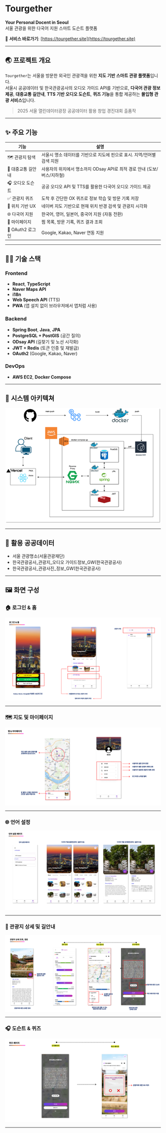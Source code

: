 # Tourgether

**Your Personal Docent in Seoul**  
서울 관광을 위한 다국어 지원 스마트 도슨트 플랫폼

🚀 **서비스 바로가기**: [https://tourgether.site](https://tourgether.site)

---

## 🌏 프로젝트 개요

`Tourgether`는 서울을 방문한 외국인 관광객을 위한 **지도 기반 스마트 관광 플랫폼**입니다.  
서울시 공공데이터 및 한국관광공사의 오디오 가이드 API를 기반으로, **다국어 관광 정보 제공**, **대중교통 길안내**, **TTS 기반 오디오 도슨트**, **퀴즈 기능**을 통합 제공하는 **몰입형 관광 서비스**입니다.

> 2025 서울 열린데이터광장 공공데이터 활용 창업 경진대회 출품작

---

## ✨ 주요 기능

| 기능 | 설명 |
|------|------|
| 🗺 관광지 탐색 | 서울시 명소 데이터를 기반으로 지도에 핀으로 표시. 지역/언어별 검색 지원 |
| 🚏 대중교통 길안내 | 사용자의 위치에서 명소까지 ODsay API로 최적 경로 안내 (도보/버스/지하철) |
| 🎧 오디오 도슨트 | 공공 오디오 API 및 TTS를 활용한 다국어 오디오 가이드 제공 |
| ✅ 관광지 퀴즈 | 도착 후 간단한 OX 퀴즈로 정보 학습 및 방문 기록 저장 |
| 📍 위치 기반 UX | 네이버 지도 기반으로 현재 위치 반경 검색 및 관광지 시각화 |
| 🌐 다국어 지원 | 한국어, 영어, 일본어, 중국어 지원 (자동 전환) |
| 🧾 마이페이지 | 찜 목록, 방문 기록, 퀴즈 결과 조회 |
| 🔐 OAuth2 로그인 | Google, Kakao, Naver 연동 지원 |

---

## 🧑‍💻 기술 스택

### Frontend
- **React**, **TypeScript**
- **Naver Maps API**
- **i18n**
- **Web Speech API** (TTS)
- **PWA** (앱 설치 없이 브라우저에서 앱처럼 사용)

### Backend
- **Spring Boot**, **Java**, **JPA**
- **PostgreSQL + PostGIS** (공간 질의)
- **ODsay API** (길찾기 및 노선 시각화)
- **JWT + Redis** (토큰 인증 및 재발급)
- **OAuth2** (Google, Kakao, Naver)

### DevOps
- **AWS EC2**, **Docker Compose**

---

## 📌 시스템 아키텍쳐

![System Architecture](https://raw.githubusercontent.com/Tourgether/.github/main/profile/images/system-architecture.png)

---

## 🔗 활용 공공데이터

- 서울 관광명소(서울관광재단)
- 한국관광공사_관광지_오디오 가이드정보_GW(한국관광공사)
- 한국관광공사_관광사진_정보_GW(한국관광공사)

---


## 🖼 화면 구성

### 🏠 로그인 & 홈

![Login and Home](https://raw.githubusercontent.com/Tourgether/.github/main/profile/images/login-home.png)

---

### 🗺 지도 및 마이페이지

![Map and MyPage](https://raw.githubusercontent.com/Tourgether/.github/main/profile/images/map-mypage.png)

---

### 🌐 언어 설정

![Language Settings](https://raw.githubusercontent.com/Tourgether/.github/main/profile/images/language.png)

---

### 📍 관광지 상세 및 길안내

![Detail](https://raw.githubusercontent.com/Tourgether/.github/main/profile/images/detail.png)

---

### 🎧 도슨트 & 퀴즈

![Quiz](https://raw.githubusercontent.com/Tourgether/.github/main/profile/images/quiz.png)

---

